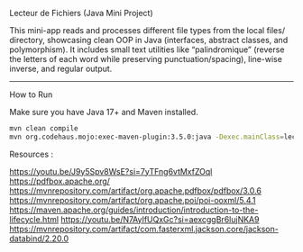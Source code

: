 Lecteur de Fichiers (Java Mini Project)

This mini-app reads and processes different file types from the local files/ directory, showcasing clean OOP in Java (interfaces, abstract classes, and polymorphism). It includes small text utilities like “palindromique” (reverse the letters of each word while preserving punctuation/spacing), line-wise inverse, and regular output.

---

How to Run

Make sure you have Java 17+ and Maven installed.

```bash
mvn clean compile
mvn org.codehaus.mojo:exec-maven-plugin:3.5.0:java -Dexec.mainClass=lecteurFichiers.FileReader
```

Resources :

https://youtu.be/J9y5Spv8WsE?si=7yTFng6vtMxfZOql
https://pdfbox.apache.org/
https://mvnrepository.com/artifact/org.apache.pdfbox/pdfbox/3.0.6
https://mvnrepository.com/artifact/org.apache.poi/poi-ooxml/5.4.1
https://maven.apache.org/guides/introduction/introduction-to-the-lifecycle.html
https://youtu.be/N7AyIfUQxGc?si=aexcggBr6lujNKA9
https://mvnrepository.com/artifact/com.fasterxml.jackson.core/jackson-databind/2.20.0
